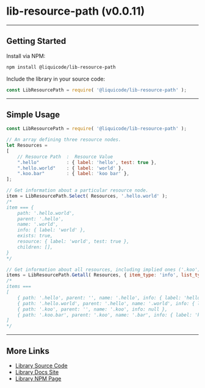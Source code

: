 
# lib-resource-path (v0.0.11)


---------------------------------------------------------------------


## Getting Started

Install via NPM:
```bash
npm install @liquicode/lib-resource-path
```

Include the library in your source code:
```javascript
const LibResourcePath = require( '@liquicode/lib-resource-path' );
```


---------------------------------------------------------------------


## Simple Usage

```js
const LibResourcePath = require( '@liquicode/lib-resource-path' );

// An array defining three resource nodes.
let Resources =
[
	// Resource Path  :  Resource Value
	".hello"          : { label: 'hello', test: true },
	".hello.world"    : { label: 'world' },
	".koo.bar"        : { label: 'koo bar' },
];

// Get information about a particular resource node.
item = LibResourcePath.Select( Resources, '.hello.world' );
/*
item === {
	path: '.hello.world',
	parent: '.hello',
	name: '.world',
	info: { label: 'world' },
	exists: true,
	resource: { label: 'world', test: true },
	children: [],
}
*/

// Get information about all resources, including implied ones ('.koo') that are not defined.
items = LibResourcePath.Getall( Resources, { item_type: 'info', list_type: 'full', return_type: 'array'} );
/*
items ===
[
	{ path: '.hello', parent: '', name: '.hello', info: { label: 'hello', test: true } },
	{ path: '.hello.world', parent: '.hello', name: '.world', info: { label: 'world' } },
	{ path: '.koo', parent: '', name: '.koo', info: null },
	{ path: '.koo.bar', parent: '.koo', name: '.bar', info: { label: 'koo bar' } },
]
*/

```

---------------------------------------------------------------------


## More Links

- [Library Source Code](https://github.com/liquicode/lib-resource-path)
- [Library Docs Site](http://lib-resource-path.liquicode.com)
- [Library NPM Page](https://www.npmjs.com/package/@liquicode/lib-resource-path)

